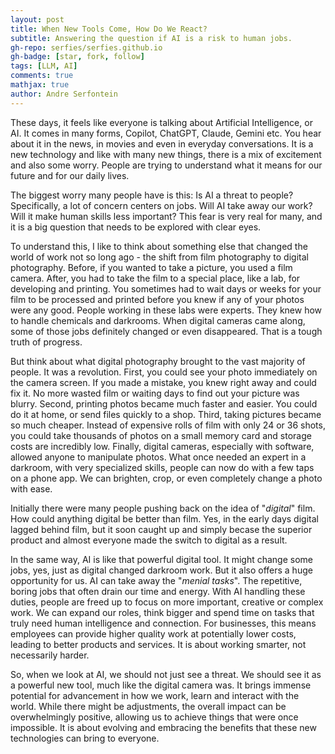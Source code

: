 ```yaml
---
layout: post
title: When New Tools Come, How Do We React?
subtitle: Answering the question if AI is a risk to human jobs.
gh-repo: serfies/serfies.github.io
gh-badge: [star, fork, follow]
tags: [LLM, AI]
comments: true
mathjax: true
author: Andre Serfontein
---
```


These days, it feels like everyone is talking about Artificial Intelligence, or AI. It comes in many forms, Copilot, ChatGPT, Claude, Gemini etc. You hear about it in the news, in movies and even in everyday conversations. It is a new technology and like with many new things, there is a mix of excitement and also some worry. People are trying to understand what it means for our future and for our daily lives.

The biggest worry many people have is this: Is AI a threat to people? Specifically, a lot of concern centers on jobs. Will AI take away our work? Will it make human skills less important? This fear is very real for many, and it is a big question that needs to be explored with clear eyes.

To understand this, I like to think about something else that changed the world of work not so long ago - the shift from film photography to digital photography. Before, if you wanted to take a picture, you used a film camera. After, you had to take the film to a special place, like a lab, for developing and printing. You sometimes had to wait days or weeks for your film to be processed and printed before you knew if any of your photos were any good. People working in these labs were experts. They knew how to handle chemicals and darkrooms. When digital cameras came along, some of those jobs definitely changed or even disappeared. That is a tough truth of progress.

But think about what digital photography brought to the vast majority of people. It was a revolution. First, you could see your photo immediately on the camera screen. If you made a mistake, you knew right away and could fix it. No more wasted film or waiting days to find out your picture was blurry. Second, printing photos became much faster and easier. You could do it at home, or send files quickly to a shop. Third, taking pictures became so much cheaper. Instead of expensive rolls of film with only 24 or 36 shots, you could take thousands of photos on a small memory card and storage costs are incredibly low. Finally, digital cameras, especially with software, allowed anyone to manipulate photos. What once needed an expert in a darkroom, with very specialized skills, people can now do with a few taps on a phone app. We can brighten, crop, or even completely change a photo with ease.

Initially there were many people pushing back on the idea of "*digital*" film. How could anything digital be better than film. Yes, in the early days digital lagged behind film, but it soon caught up and simply becase the superior product and almost everyone made the switch to digital as a result.

In the same way, AI is like that powerful digital tool. It might change some jobs, yes, just as digital changed darkroom work. But it also offers a huge opportunity for us. AI can take away the "*menial tasks*". The repetitive, boring jobs that often drain our time and energy. With AI handling these duties, people are freed up to focus on more important, creative or complex work. We can expand our roles, think bigger and spend time on tasks that truly need human intelligence and connection. For businesses, this means employees can provide higher quality work at potentially lower costs, leading to better products and services. It is about working smarter, not necessarily harder.

So, when we look at AI, we should not just see a threat. We should see it as a powerful new tool, much like the digital camera was. It brings immense potential for advancement in how we work, learn and interact with the world. While there might be adjustments, the overall impact can be overwhelmingly positive, allowing us to achieve things that were once impossible. It is about evolving and embracing the benefits that these new technologies can bring to everyone.